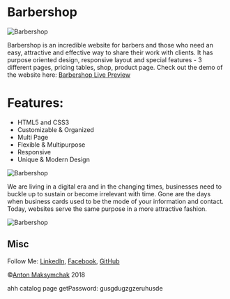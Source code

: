 # Barbershop

![Barbershop](assets/readme_1.png)

Barbershop is an incredible website for barbers and those who need an easy, attractive and effective way to share their work with clients. It has purpose oriented design, responsive layout and special features - 3 different pages, pricing tables, shop, product page. Check out the demo of the website here: [Barbershop Live Preview](https://maksymchak.github.io/barbershop/)

# Features:

- HTML5 and CSS3
- Customizable & Organized
- Multi Page
- Flexible & Multipurpose
- Responsive
- Unique & Modern Design

![Barbershop](assets/readme_2.png)

We are living in a digital era and in the changing times, businesses need to buckle up to sustain or become irrelevant with time. Gone are the days when business cards used to be the mode of your information and contact. Today, websites serve the same purpose in a more attractive fashion.

![Barbershop](assets/readme_3.png)

## Misc

Follow Me: [LinkedIn](https://www.linkedin.com/in/anton-maksymchak/), [Facebook](https://www.facebook.com/Anton.Maksymchak), [GitHub](https://github.com/maksymchak)

©[Anton Maksymchak](https://github.com/maksymchak) 2018

ahh catalog page
getPassword: gusgdugzgzeruhusde
